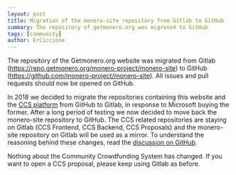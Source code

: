 ```yaml
---
layout: post
title: Migration of the monero-site repository from Gitlab to GitHub
summary: The repository of getmonero.org was migrated to GitHub
tags: [community]
author: ErCiccione
---
```


The repository of the Getmonero.org website was migrated from Gitlab (https://repo.getmonero.org/monero-project/monero-site) to GitHub (https://github.com/monero-project/monero-site). All issues and pull requests should now be opened on GitHub.

In 2018 we decided to migrate the repositories containing this website and the [CCS platform](https://ccs.getmonero.org) from GitHub to Gitlab, in response to Microsoft buying the former. After a long period of testing we now decided to move back the monero-site repository to GitHub. The CCS related repositories are staying on Gitlab (CCS Frontend, CCS Backend, CCS Proposals) and the monero-site repository on Gitlab will be used as a mirror. To understand the reasoning behind these changes, read the [discussion on GitHub](https://github.com/monero-project/meta/issues/236).

Nothing about the Community Crowdfunding System has changed. If you want to open a CCS proposal, please keep using Gitlab as before.